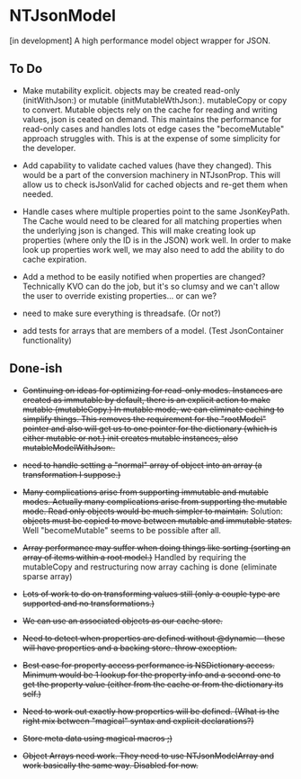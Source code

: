 NTJsonModel
===========

[in development] A high performance model object wrapper for JSON.


To Do
-----

- Make mutability explicit. objects may be created read-only (initWithJson:) or mutable (initMutableWthJson:).  mutableCopy or copy to convert.
  Mutable objects rely on the cache for reading and writing values, json is ceated on demand. This maintains the performance for read-only cases
  and handles lots ot edge cases the "becomeMutable" approach struggles with. This is at the expense of some simplicity for the developer.

- Add capability to validate cached values (have they changed). This would be a part of the conversion machinery in NTJsonProp. This will allow us
to check isJsonValid for cached objects and re-get them when needed.

 - Handle cases where multiple properties point to the same JsonKeyPath. The Cache would need to be cleared for all matching properties
   when the underlying json is changed. This will make creating look up properties (where only the ID is in the JSON) work well. In order
   to make look up properties work well, we may also need to add the ability to do cache expiration.
 
 - Add a method to be easily notified when properties are changed? Technically KVO can do the job, but it's so clumsy and we can't allow
   the user to override existing properties... or can we?
   
 - need to make sure everything is threadsafe. (Or not?)

 - add tests for arrays that are members of a model. (Test JsonContainer functionality)
 
Done-ish
--------
   
 - ~~Continuing on ideas for optimizing for read-only modes. Instances are created as immutable by default, there
   is an explicit action to make mutable (mutableCopy.) In mutable mode, we can eliminate caching to simplify things.
   This removes the requirement for the "rootModel" pointer and also will get us to one pointer for the dictionary 
   (which is either mutable or not.) init creates mutable instances, also mutableModelWithJson:.~~
   
 - ~~need to handle setting a "normal" array of object into an array (a transformation I suppose.)~~
   
 - ~~Many complications arise from supporting immutable and mutable modes. Actually many complications arise from supporting
   the mutable mode. Read only objects would be much simpler to maintain.~~ Solution: ~~objects must be copied to move between
   mutable and immutable states.~~ Well "becomeMutable" seems to be possible after all.
   
 - ~~Array performance may suffer when doing things like sorting (sorting an array of items within a root model.)~~ Handled
 by requiring the mutableCopy and restructuring now array caching is done (eliminate sparse array)
 
  - ~~Lots of work to do on transforming values still (only a couple type are supported and no transformations.)~~
  
  - ~~We can use an associated objects as our cache store.~~
   
  - ~~Need to detect when properties are defined without @dynamic - these will have properties and
 a backing store. throw exception.~~
 
  - ~~Best case for property access performance is NSDictionary access. Minimum would be 1 lookup for the property info
   and a second one to get the property value (either from the cache or from the dictionary its self.)~~

 - ~~Need to work out exactly how properties will be defined. (What is the right mix between "magical"
 syntax and explicit declarations?)~~

 - ~~Store meta data using magical macros ;)~~

 - ~~Object Arrays need work. They need to use NTJsonModelArray and work basically the same way. Disabled for now.~~



 

 

